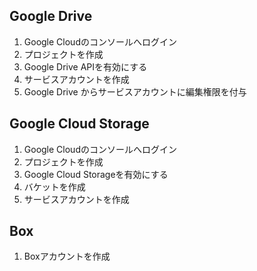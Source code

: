 ## Google Drive

1. Google Cloudのコンソールへログイン
2. プロジェクトを作成
3. Google Drive APIを有効にする
4. サービスアカウントを作成
6. Google Drive からサービスアカウントに編集権限を付与

## Google Cloud Storage

1. Google Cloudのコンソールへログイン
2. プロジェクトを作成
3. Google Cloud Storageを有効にする
4. バケットを作成
5. サービスアカウントを作成


## Box

1. Boxアカウントを作成

